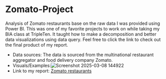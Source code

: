# Zomato-Project
Analysis of Zomato restaurants base on the raw data I was provided using Power BI.
This was one of my favorite projects to work on while taking my BIA class at TripleTen. It taught how to make a decomposition and better data visualizations using data query.
Feel free to click the link to check out the final product of my report.
- Data sources: The data is sourced from the multinational restaurant aggregator and food delivery company Zomato.
- Visuals/Examples:![Screenshot 2025-03-08 144922](https://github.com/user-attachments/assets/f1ab32ce-b93c-4012-80a3-e8889f328234)
- Link to my report: [Zomato restaurants](https://github.com/MarioTech21/Zomato-Project/blob/main/Final%207%20report.pdf)

